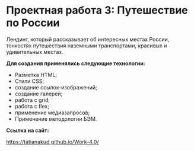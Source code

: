 # Проектная работа 3: Путешествие по России

Лендинг, который рассказывает об интересных местах России, тонкостях путешествия наземными транспортами, красивых и удивительных местах.

**Для создания применялись следующие технологии:**
* Разметка HTML;
* Стили CSS;
* создание ссылок-изображений;
* создание галерей;
* работа с grid;
* работа с flex;
* применение медиазапросов;
* Применение методологии БЭМ.

**Ссылка на сайт:**

https://tatianakud.github.io/Work-4.0/
